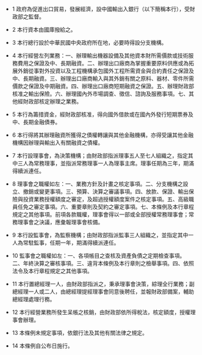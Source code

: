 * 1 政府為促進出口貿易，發展經濟，設中國輸出入銀行（以下簡稱本行），受財政部之監督。

* 2 本行資本由國庫撥給之。

* 3 本行總行設於中華民國中央政府所在地，必要時得設分支機構。

* 4 本行經營左列業務：一、辦理輸出機器設備及其他資本財所需價款或技術服務費用之保證及中、長期融資。二、辦理出口廠商為掌握重要原料供應或為拓展外銷從事對外投資以及工程機構承包國外工程所需資金與合約責任之保證及中、長期融資。三、辦理出口廠商輸入與其外銷有關之原料、器材、零件所需價款之保證及中期融資。四、辦理出口廠商短期融資之保證。五、辦理財政部核准之輸出保險。六、辦理國內外市場調查、徵信、諮詢及服務事項。七、其他經財政部核定辦理之業務。

* 5 本行為籌措資金，經財政部核准，得向國外借款或在國內外發行短期票券及中、長期金融債券。

* 6 本行得將其辦理融資所獲得之債權轉讓與其他金融機構，亦得受讓其他金融機構因辦理與輸出入有關融資之債權。

* 7 本行設理事會，為決策機構；由財政部指派理事五人至七人組織之，指定其中三人為常務理事，並指派常務理事一人為理事主席。理事任期為三年，期滿得續派連任。

* 8 理事會之職權如左：一、業務方針及計畫之核定事項。二、分支機構之設立、撤銷或變更事項。三、預算、決算之審議事項。四、放款、保證、輸出保險與投資業務授權額度之審定，及超過授權額度案件之核定事項。五、高級職員任免之審定事項。六、重要章則及契約之審定事項。七、本條例及本行章程規定之其他事項。前項各款職權，理事會得以一部或全部授權常務理事會；常務理事會之決議，應彙報理事會核備。

* 9 本行設監事會，為監察機構；由財政部指派監事三人組織之，並指定其中一人為常駐監事，任期一年，期滿得續派連任。

* 10 監事會之職權如左：一、各項帳目之查核及資產負債之定期檢查事項。二、年終決算之審核事項。三、違背本條例及本行章則之檢舉事項。四、依照法令及本行章程規定之其他事項。

* 11 本行置總經理一人，由財政部指派之，秉承理事會決策，綜理全行業務；副總經理一人或二人，由總經理提經理事會同意後聘任，並報財政部備案，輔助總經理處理行務。

* 12 本行經營業務所發生呆帳之核銷，由財政部依所得稅法，核定額度，授權理事會辦理。

* 13 本條例未規定事項，依銀行法及其他有關法律之規定。

* 14 本條例自公布日施行。

